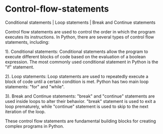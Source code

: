 # Control-flow-statements
Conditional statements | Loop statements | Break and Continue statements


Control flow statements are used to control the order in which the program executes its instructions. 
In Python, there are several types of control flow statements, including:

1). Conditional statements:
Conditional statements allow the program to execute different blocks of code based on the evaluation of a boolean expression. 
The most commonly used conditional statement in Python is the "if" statement.


2). Loop statements:
Loop statements are used to repeatedly execute a block of code until a certain condition is met. 
Python has two main loop statements: "for" and "while".


3). Break and Continue statements:
"break" and "continue" statements are used inside loops to alter their behavior. 
"break" statement is used to exit a loop prematurely, while "continue" statement is used to skip to the next iteration of the loop.


These control flow statements are fundamental building blocks for creating complex programs in Python.
